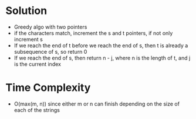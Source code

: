 # Solution
- Greedy algo with two pointers
- if the characters match, increment the s and t pointers, if not only increment s
- If we reach the end of t before we reach the end of s, then t is already a subsequence of s, so return 0
- If we reach the end of s, then return n - j, where n is the length of t, and j is the current index

# Time Complexity
- O(max(m, n)) since either m or n can finish depending on the size of each of the strings